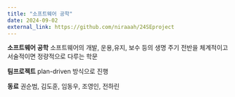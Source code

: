```yaml
---
title: "소프트웨어 공학"
date: 2024-09-02
external_link: https://github.com/niraaah/24SEproject
---
```


**소프트웨어 공학**
소프트웨어의 개발, 운용,유지, 보수 등의 생명 주기 전반을 체계적이고 서술적이면 정량적으로 다루는 학문

**팀프로젝트**
plan-driven 방식으로 진행

**동료**
권순범, 김도훈, 임동우, 조영인, 전하린
